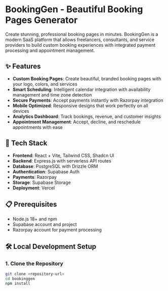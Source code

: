 # BookingGen - Beautiful Booking Pages Generator

Create stunning, professional booking pages in minutes. BookingGen is a modern SaaS platform that allows freelancers, consultants, and service providers to build custom booking experiences with integrated payment processing and appointment management.

## ✨ Features

- **Custom Booking Pages**: Create beautiful, branded booking pages with your logo, colors, and services
- **Smart Scheduling**: Intelligent calendar integration with availability management and time zone detection
- **Secure Payments**: Accept payments instantly with Razorpay integration
- **Mobile Optimized**: Responsive designs that work perfectly on all devices
- **Analytics Dashboard**: Track bookings, revenue, and customer insights
- **Appointment Management**: Accept, decline, and reschedule appointments with ease

## 🚀 Tech Stack

- **Frontend**: React + Vite, Tailwind CSS, Shadcn UI
- **Backend**: Express.js with serverless API routes
- **Database**: PostgreSQL with Drizzle ORM
- **Authentication**: Supabase Auth
- **Payments**: Razorpay
- **Storage**: Supabase Storage
- **Deployment**: Vercel

## 📋 Prerequisites

- Node.js 18+ and npm
- Supabase account and project
- Razorpay account for payment processing

## 🛠️ Local Development Setup

### 1. Clone the Repository

```bash
git clone <repository-url>
cd bookinggen
npm install
